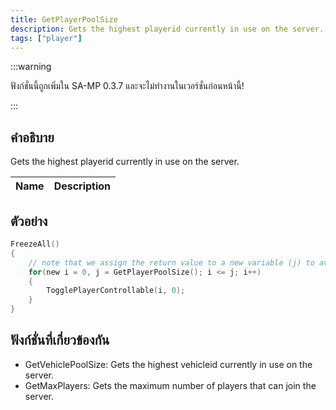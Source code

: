 ```yaml
---
title: GetPlayerPoolSize
description: Gets the highest playerid currently in use on the server.
tags: ["player"]
---
```


:::warning

ฟังก์ชั่นนี้ถูกเพิ่มใน SA-MP 0.3.7 และจะไม่ทำงานในเวอร์ชั่นก่อนหน้านี้!

:::

## คำอธิบาย

Gets the highest playerid currently in use on the server.

| Name | Description |
| ---- | ----------- |


## ตัวอย่าง

```c
FreezeAll()
{
    // note that we assign the return value to a new variable (j) to avoid calling the function with each iteration
    for(new i = 0, j = GetPlayerPoolSize(); i <= j; i++)
    {
        TogglePlayerControllable(i, 0);
    }
}
```

## ฟังก์ชั่นที่เกี่ยวข้องกัน

- GetVehiclePoolSize: Gets the highest vehicleid currently in use on the server.
- GetMaxPlayers: Gets the maximum number of players that can join the server.
